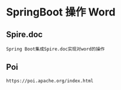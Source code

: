 # SpringBoot 操作 Word

## Spire.doc
```text
Spring Boot集成Spire.doc实现对word的操作

```

 ## Poi
```text
https://poi.apache.org/index.html

```

